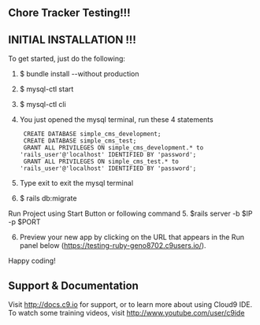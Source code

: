 
## Chore Tracker Testing!!!


## INITIAL INSTALLATION  !!!
To get started, just do the following:

1. $ bundle install --without production
2. $ mysql-ctl start
3. $ mysql-ctl cli
4. You just opened the mysql terminal, run these 4 statements

        CREATE DATABASE simple_cms_development;
        CREATE DATABASE simple_cms_test;
        GRANT ALL PRIVILEGES ON simple_cms_development.* to 'rails_user'@'localhost' IDENTIFIED BY 'password';
        GRANT ALL PRIVILEGES ON simple_cms_test.* to 'rails_user'@'localhost' IDENTIFIED BY 'password';

5. Type exit to exit the mysql terminal
4. $ rails db:migrate

Run Project using Start Button or following command
5. $rails server -b $IP -p $PORT


6. Preview your new app by clicking on the URL that appears in the Run panel below (https://testing-ruby-geno8702.c9users.io/).

Happy coding!


## Support & Documentation

Visit http://docs.c9.io for support, or to learn more about using Cloud9 IDE. 
To watch some training videos, visit http://www.youtube.com/user/c9ide


